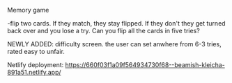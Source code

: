 Memory game

-flip two cards. If they match, they stay flipped. If they don't they get turned back over and you lose a try. Can you flip all the cards in five tries?

NEWLY ADDED: difficulty screen. the user can set anwhere from 6-3 tries, rated easy to unfair.

Netlify deployment: 
https://660f03f1a09f564934730f68--beamish-kleicha-891a51.netlify.app/
